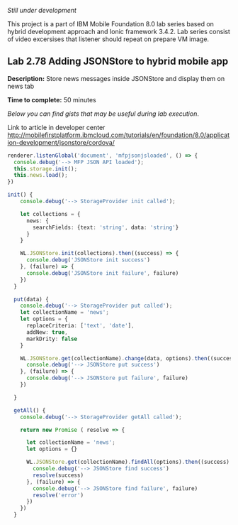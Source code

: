 *Still under development*

This project is a part of IBM Mobile Foundation 8.0 lab series based on hybrid development approach and Ionic framework 3.4.2. Lab series consist of video excersises that listener should repeat on prepare VM image. 

## Lab 2.78 Adding JSONStore to hybrid mobile app

**Description:** Store news messages inside JSONStore and display them on news tab 

**Time to complete:** 50 minutes 

*Below you can find gists that may be useful during lab execution*. 

Link to article in developer center http://mobilefirstplatform.ibmcloud.com/tutorials/en/foundation/8.0/application-development/jsonstore/cordova/

```typescript
renderer.listenGlobal('document', 'mfpjsonjsloaded', () => {
  console.debug('--> MFP JSON API loaded');
  this.storage.init();
  this.news.load();
})
```

```typescript
init() {
    console.debug('--> StorageProvider init called');

    let collections = {
      news: {
        searchFields: {text: 'string', data: 'string'}
      }
    }

    WL.JSONStore.init(collections).then((success) => {
      console.debug('JSONStore init success')
    }, (failure) => {
      console.debug('JSONStore init failure', failure)
    })
  }

  put(data) {
    console.debug('--> StorageProvider put called');
    let collectionName = 'news';
    let options = {
      replaceCriteria: ['text', 'date'],
      addNew: true,
      markDrity: false
    }

    WL.JSONStore.get(collectionName).change(data, options).then((success) => {
      console.debug('--> JSONStore put success')
    }, (failure) => {
      console.debug('--> JSONStore put failure', failure)
    })

  }

  getAll() {
    console.debug('--> StorageProvider getAll called');

    return new Promise ( resolve => {

      let collectionName = 'news';
      let options = {}

      WL.JSONStore.get(collectionName).findAll(options).then((success) => {
        console.debug('--> JSONStore find success')
        resolve(success)
      }, (failure) => {
        console.debug('--> JSONStore find failure', failure)
        resolve('error')
      })
    })
  }

```
